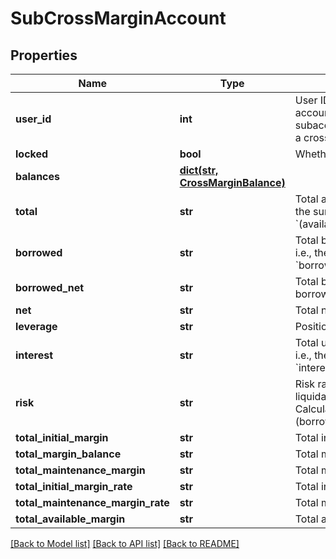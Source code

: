 # SubCrossMarginAccount

## Properties
Name | Type | Description | Notes
------------ | ------------- | ------------- | -------------
**user_id** | **int** | User ID of the cross margin account. 0 means that the subaccount has not yet opened a cross margin account | [optional] 
**locked** | **bool** | Whether account is locked. | [optional] 
**balances** | [**dict(str, CrossMarginBalance)**](CrossMarginBalance.md) |  | [optional] 
**total** | **str** | Total account value in USDT, i.e., the sum of all currencies&#39; &#x60;(available+freeze)*price*discount&#x60; | [optional] 
**borrowed** | **str** | Total borrowed value in USDT, i.e., the sum of all currencies&#39; &#x60;borrowed*price*discount&#x60; | [optional] 
**borrowed_net** | **str** | Total borrowed value in USDT * borrowed factor. | [optional] 
**net** | **str** | Total net assets in USDT. | [optional] 
**leverage** | **str** | Position leverage. | [optional] 
**interest** | **str** | Total unpaid interests in USDT, i.e., the sum of all currencies&#39; &#x60;interest*price*discount&#x60; | [optional] 
**risk** | **str** | Risk rate. When it belows 110%, liquidation will be triggered. Calculation formula: &#x60;total / (borrowed+interest)&#x60; | [optional] 
**total_initial_margin** | **str** | Total initial margin. | [optional] 
**total_margin_balance** | **str** | Total margin balance. | [optional] 
**total_maintenance_margin** | **str** | Total maintenance margin. | [optional] 
**total_initial_margin_rate** | **str** | Total initial margin rate. | [optional] 
**total_maintenance_margin_rate** | **str** | Total maintenance margin rate. | [optional] 
**total_available_margin** | **str** | Total available margin. | [optional] 

[[Back to Model list]](../README.md#documentation-for-models) [[Back to API list]](../README.md#documentation-for-api-endpoints) [[Back to README]](../README.md)


